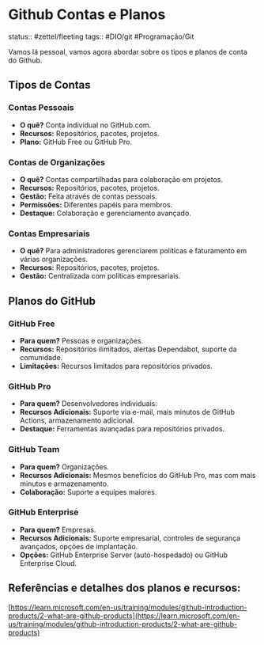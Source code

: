 # Github Contas e Planos
status:: #zettel/fleeting 
tags:: #DIO/git #Programação/Git 

Vamos lá pessoal, vamos agora abordar sobre os tipos e planos de conta do Github.

## Tipos de Contas

### Contas Pessoais
- **O quê?** Conta individual no GitHub.com.
- **Recursos:** Repositórios, pacotes, projetos.
- **Plano:** GitHub Free ou GitHub Pro.
### Contas de Organizações
- **O quê?** Contas compartilhadas para colaboração em projetos.
- **Recursos:** Repositórios, pacotes, projetos.
- **Gestão:** Feita através de contas pessoais.
- **Permissões:** Diferentes papéis para membros.
- **Destaque:** Colaboração e gerenciamento avançado.
### Contas Empresariais
- **O quê?** Para administradores gerenciarem políticas e faturamento em várias organizações.
- **Recursos:** Repositórios, pacotes, projetos.
- **Gestão:** Centralizada com políticas empresariais.
## Planos do GitHub
### GitHub Free
- **Para quem?** Pessoas e organizações.
- **Recursos:** Repositórios ilimitados, alertas Dependabot, suporte da comunidade.
- **Limitações:** Recursos limitados para repositórios privados.
### GitHub Pro
- **Para quem?** Desenvolvedores individuais.
- **Recursos Adicionais:** Suporte via e-mail, mais minutos de GitHub Actions, armazenamento adicional.
- **Destaque:** Ferramentas avançadas para repositórios privados.
### GitHub Team
- **Para quem?** Organizações.
- **Recursos Adicionais:** Mesmos benefícios do GitHub Pro, mas com mais minutos e armazenamento.
- **Colaboração:** Suporte a equipes maiores.
### GitHub Enterprise
- **Para quem?** Empresas.
- **Recursos Adicionais:** Suporte empresarial, controles de segurança avançados, opções de implantação.
- **Opções:** GitHub Enterprise Server (auto-hospedado) ou GitHub Enterprise Cloud.
## Referências e detalhes dos planos e recursos:

[https://learn.microsoft.com/en-us/training/modules/github-introduction-products/2-what-are-github-products](https://learn.microsoft.com/en-us/training/modules/github-introduction-products/2-what-are-github-products)